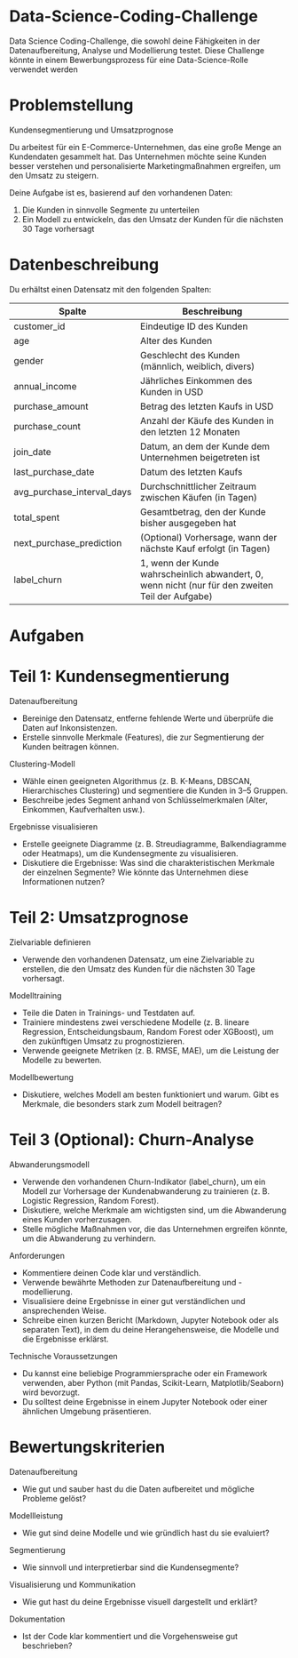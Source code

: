 # Data-Science-Coding-Challenge
Data Science Coding-Challenge, die sowohl deine Fähigkeiten in der Datenaufbereitung, Analyse und Modellierung testet. Diese Challenge könnte in einem Bewerbungsprozess für eine Data-Science-Rolle verwendet werden

# Problemstellung

Kundensegmentierung und Umsatzprognose

Du arbeitest für ein E-Commerce-Unternehmen, das eine große Menge an Kundendaten gesammelt hat. Das Unternehmen möchte seine Kunden besser verstehen und personalisierte Marketingmaßnahmen ergreifen, um den Umsatz zu steigern.

Deine Aufgabe ist es, basierend auf den vorhandenen Daten:
 1. Die Kunden in sinnvolle Segmente zu unterteilen
 2. Ein Modell zu entwickeln, das den Umsatz der Kunden für die nächsten 30 Tage vorhersagt

# Datenbeschreibung
Du erhältst einen Datensatz mit den folgenden Spalten:

| Spalte                     | Beschreibung                                                                                     |
|----------------------------|--------------------------------------------------------------------------------------------------|
| customer_id                | Eindeutige ID des Kunden                                                                         |
| age	                     | Alter des Kunden                                                                                 |
| gender                     | Geschlecht des Kunden (männlich, weiblich, divers)                                               |
| annual_income              | Jährliches Einkommen des Kunden in USD                                                           |
| purchase_amount            | Betrag des letzten Kaufs in USD                                                                  |	                
| purchase_count             | Anzahl der Käufe des Kunden in den letzten 12 Monaten                                            |                 
| join_date	                 | Datum, an dem der Kunde dem Unternehmen beigetreten ist                                          |                 
| last_purchase_date         | Datum des letzten Kaufs	                                                                        |
| avg_purchase_interval_days | Durchschnittlicher Zeitraum zwischen Käufen (in Tagen)                                           |            
| total_spent                | Gesamtbetrag, den der Kunde bisher ausgegeben hat                                                |
| next_purchase_prediction	 | (Optional) Vorhersage, wann der nächste Kauf erfolgt (in Tagen)                                  |
| label_churn	             | 1, wenn der Kunde wahrscheinlich abwandert, 0, wenn nicht (nur für den zweiten Teil der Aufgabe) |


# Aufgaben


# Teil 1: Kundensegmentierung

Datenaufbereitung
- Bereinige den Datensatz, entferne fehlende Werte und überprüfe die Daten auf Inkonsistenzen.
- Erstelle sinnvolle Merkmale (Features), die zur Segmentierung der Kunden beitragen können.

Clustering-Modell
- Wähle einen geeigneten Algorithmus (z. B. K-Means, DBSCAN, Hierarchisches Clustering) und segmentiere die Kunden in 3–5 Gruppen.
- Beschreibe jedes Segment anhand von Schlüsselmerkmalen (Alter, Einkommen, Kaufverhalten usw.).

Ergebnisse visualisieren
- Erstelle geeignete Diagramme (z. B. Streudiagramme, Balkendiagramme oder Heatmaps), um die Kundensegmente zu visualisieren.
- Diskutiere die Ergebnisse: Was sind die charakteristischen Merkmale der einzelnen Segmente? Wie könnte das Unternehmen diese Informationen nutzen?


# Teil 2: Umsatzprognose

Zielvariable definieren
- Verwende den vorhandenen Datensatz, um eine Zielvariable zu erstellen, die den Umsatz des Kunden für die nächsten 30 Tage vorhersagt.

Modelltraining
- Teile die Daten in Trainings- und Testdaten auf.
- Trainiere mindestens zwei verschiedene Modelle (z. B. lineare Regression, Entscheidungsbaum, Random Forest oder XGBoost), um den zukünftigen Umsatz zu prognostizieren.
- Verwende geeignete Metriken (z. B. RMSE, MAE), um die Leistung der Modelle zu bewerten.

Modellbewertung
- Diskutiere, welches Modell am besten funktioniert und warum. Gibt es Merkmale, die besonders stark zum Modell beitragen?


# Teil 3 (Optional): Churn-Analyse

Abwanderungsmodell
- Verwende den vorhandenen Churn-Indikator (label_churn), um ein Modell zur Vorhersage der Kundenabwanderung zu trainieren (z. B. Logistic Regression, Random Forest).
- Diskutiere, welche Merkmale am wichtigsten sind, um die Abwanderung eines Kunden vorherzusagen.
- Stelle mögliche Maßnahmen vor, die das Unternehmen ergreifen könnte, um die Abwanderung zu verhindern.

Anforderungen
- Kommentiere deinen Code klar und verständlich.
- Verwende bewährte Methoden zur Datenaufbereitung und -modellierung.
- Visualisiere deine Ergebnisse in einer gut verständlichen und ansprechenden Weise.
- Schreibe einen kurzen Bericht (Markdown, Jupyter Notebook oder als separaten Text), in dem du deine Herangehensweise, die Modelle und die Ergebnisse erklärst.


Technische Voraussetzungen
- Du kannst eine beliebige Programmiersprache oder ein Framework verwenden, aber Python (mit Pandas, Scikit-Learn, Matplotlib/Seaborn) wird bevorzugt.
- Du solltest deine Ergebnisse in einem Jupyter Notebook oder einer ähnlichen Umgebung präsentieren.

# Bewertungskriterien

Datenaufbereitung                
- Wie gut und sauber hast du die Daten aufbereitet und mögliche Probleme gelöst? 

Modellleistung                   
- Wie gut sind deine Modelle und wie gründlich hast du sie evaluiert?  

Segmentierung                    
- Wie sinnvoll und interpretierbar sind die Kundensegmente?    

Visualisierung und Kommunikation  
- Wie gut hast du deine Ergebnisse visuell dargestellt und erklärt? 

Dokumentation                     
- Ist der Code klar kommentiert und die Vorgehensweise gut beschrieben?          
 